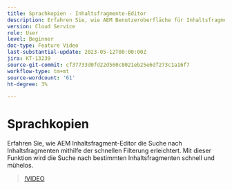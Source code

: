 ```yaml
---
title: Sprachkopien - Inhaltsfragmente-Editor
description: Erfahren Sie, wie AEM Benutzeroberfläche für Inhaltsfragmente die einfache Suche nach Inhaltsfragmenten mithilfe einer schnellen Filterung erleichtert. Mit dieser Funktion wird die Suche nach bestimmten Inhaltsfragmenten schnell und mühelos.
version: Cloud Service
role: User
level: Beginner
doc-type: Feature Video
last-substantial-update: 2023-05-12T00:00:00Z
jira: KT-13239
source-git-commit: cf37733d0fd22d560c8021eb25e6df273c1a16f7
workflow-type: tm+mt
source-wordcount: '61'
ht-degree: 3%

---
```



# Sprachkopien

Erfahren Sie, wie AEM Inhaltsfragment-Editor die Suche nach Inhaltsfragmenten mithilfe der schnellen Filterung erleichtert. Mit dieser Funktion wird die Suche nach bestimmten Inhaltsfragmenten schnell und mühelos.

>[!VIDEO](https://video.tv.adobe.com/v/3419311/?learn=on)
